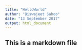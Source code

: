 ```yaml
---
title: "HelloWorld"
author: "Biswajeet Sahoo"
date: "13 September 2017"
output: html_document
---
```


## This is a markdown file